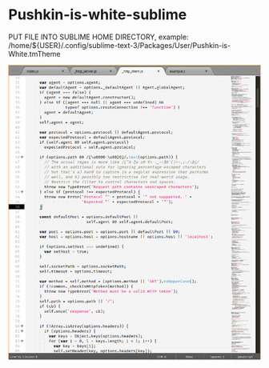 # Pushkin-is-white-sublime

PUT FILE INTO SUBLIME HOME DIRECTORY,
example: /home/${USER}/.config/sublime-text-3/Packages/User/Pushkin-is-White.tmTheme

![](theme-screenshot.png)
